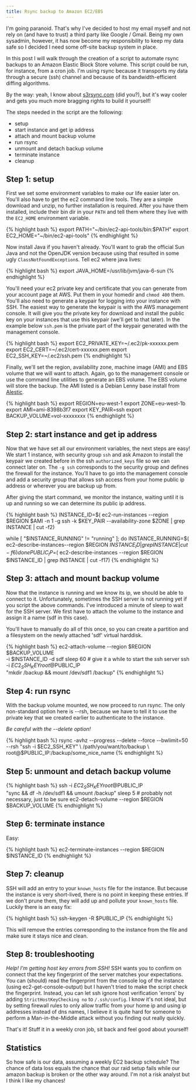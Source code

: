 ```yaml
---
title: Rsync backup to Amazon EC2/EBS
---
```


I'm going paranoid. That's why I've decided to host my email myself and not
rely on (and have to trust) a third party like Google / Gmail. Being my own
sysadmin, however, it has now become my responsibility to keep my data safe so
I decided I need some off-site backup system in place.

In this post I will walk through the creation of a script to automate rsync
backups to an Amazon Elastic Block Store volume. This script could be run, for
instance, from a cron job. I'm using rsync because it transports my data
through a secure (ssh) channel and because of its bandwidth-efficient diffing
algorithms.

By the way: yeah, I know about <a href="http://s3rsync.com">s3rsync.com</a>
(did you?), but it's way cooler and gets you much more bragging rights to build
it yourself!

The steps needed in the script are the following:

- setup
- start instance and get ip address
- attach and mount backup volume
- run rsync
- unmount and detach backup volume
- terminate instance
- cleanup

<!--more-->

## Step 1: setup

First we set some environment variables to make our life easier later on.
You'll also have to get the ec2 command line tools. They are a simple download
and unzip, no further installation is required. After you have them installed,
include their bin dir in your `PATH` and tell them where they live
with the `EC2_HOME` environment variable.

{% highlight bash %}
export PATH="~/bin/ec2-api-tools/bin:$PATH"
export EC2_HOME="~/bin/ec2-api-tools"
{% endhighlight %}

Now install Java if you haven't already. You'll want to grab the official Sun
Java and not the OpenJDK version because using that resulted in some ugly
`ClassNotFoundException`s. Tell ec2 where java lives:

{% highlight bash %}
export JAVA_HOME=/usr/lib/jvm/java-6-sun
{% endhighlight %}

You'll need your ec2 private key and certificate that you can generate from your
account page at AWS. Put them in your homedir and `chmod 400` them. You'll also
need to generate a keypair for logging into your instance with SSH. The easiest
way to generate the keypair is with the AWS management console. It will give you
the private key for download and install the public key on your instances that
use this keypair (we'll get to that later). In the example below
`ssh.pem` is the private part of the keypair generated with the
management console.

{% highlight bash %}
export EC2_PRIVATE_KEY=~/.ec2/pk-xxxxxx.pem
export EC2_CERT=~/.ec2/cert-xxxxxx.pem
export EC2_SSH_KEY=~/.ec2/ssh.pem
{% endhighlight %}

Finally, we'll set the region, availability zone, machine image (AMI) and EBS
volume that we will want to attach. Again, go to the management console or use
the command line utilities to generate an EBS volume. The EBS volume will store
the backup. The AMI listed is a Debian Lenny base install from <a
href="https://alestic.com">Alestic</a>.

{% highlight bash %}
export REGION=eu-west-1
export ZONE=eu-west-1b
export AMI=ami-8398b3f7
export KEY_PAIR=ssh
export BACKUP_VOLUME=vol-xxxxxxxx
{% endhighlight %}

## Step 2: start instance and get ip address

Now that we have set all our environment variables, the next steps are easy! We
start 1 instance, with security group `ssh` and ask Amazon to
install the keypair we created before in the ssh `authorized_keys`
file so we can connect later on. The `-g ssh` corresponds to the
security group and defines the firewall for the instance. You'll have to go
into the management console and add a security group that allows ssh access
from your home public ip address or wherever you are backup up from.

After giving the start command, we monitor the instance, waiting until it is up
and running so we can determine its public ip address.

{% highlight bash %}
INSTANCE_ID=$(
ec2-run-instances --region $REGION $AMI
-n 1 -g ssh -k $KEY_PAIR --availability-zone $ZONE
| grep INSTANCE | cut -f2)

while [ "$INSTANCE_RUNNING" != "running" ]; do
INSTANCE_RUNNING=$(
        ec2-describe-instances--region $REGION $INSTANCE_ID
        | grep INSTANCE | cut -f6)
done
PUBLIC_IP=$(
ec2-describe-instances --region $REGION $INSTANCE_ID
| grep INSTANCE | cut -f17)
{% endhighlight %}

## Step 3: attach and mount backup volume

Now that the instance is running and we know its ip, we should be able to
connect to it. Unfortunately, sometimes the SSH server is not running yet if
you script the above commands. I've introduced a minute of sleep to wait for
the SSH server. We first have to attach the volume to the instance and assign
it a name (sdf in this case).

You'll have to manually do all of this once, so you can create a partition and
a filesystem on the newly attached 'sdf' virtual harddisk.

{% highlight bash %}
ec2-attach-volume --region $REGION $BACKUP_VOLUME \
    -i $INSTANCE_ID -d sdf
sleep 60 # give it a while to start the ssh server
ssh -i $EC2_SSH_KEY root@$PUBLIC_IP \
 "mkdir /backup && mount /dev/sdf1 /backup"
{% endhighlight %}

## Step 4: run rsync

With the backup volume mounted, we now proceed to run rsync. The only
non-standard option here is --rsh, because we have to tell it to use the
private key that we created earlier to authenticate to the instance.

_Be careful with the --delete option!_

{% highlight bash %}
rsync -avhz --progress --delete --force --bwlimit=50 \
 --rsh "ssh -i $EC2_SSH_KEY" \
    /path/you/want/to/backup \
    root@$PUBLIC_IP:/backup/some_nice_name
{% endhighlight %}

## Step 5: unmount and detach backup volume

{% highlight bash %}
ssh -i $EC2_SSH_KEY root@$PUBLIC_IP \
 "sync && df -h /dev/sdf1 && umount /backup"
sleep 5 # probably not necessary, just to be sure
ec2-detach-volume --region $REGION $BACKUP_VOLUME
{% endhighlight %}

## Step 6: terminate instance

Easy:

{% highlight bash %}
ec2-terminate-instances --region $REGION $INSTANCE_ID
{% endhighlight %}

## Step 7: cleanup

SSH will add an entry to your `known_hosts` file for the instance.
But because the instance is very short-lived, there is no point in keeping
these entries. If we don't prune them, they will add up and pollute your
`known_hosts` file. Luckily there is an easy fix:

{% highlight bash %}
ssh-keygen -R $PUBLIC_IP
{% endhighlight %}

This will remove the entries corresponding to the instance from the file and
make sure it stays nice and clean.

## Step 8: troubleshooting

_Help! I'm getting host key errors from SSH!_ SSH wants you to confirm
on connect that the key fingerprint of the server matches your expectations.
You can (should) read the fingerprint from the console log of the instance
(using ec2-get-console-output) but I haven't tried to make the script check the
fingerprint. Instead, you can let ssh ignore host verification 'errors' by
adding `StrictHostKeyChecking no` to `/.ssh/config`. I
know it's not ideal, but by setting firewall rules to only allow traffic from
your home ip and using ip addresses instead of dns names, I believe it is quite
hard for someone to perform a Man-in-the-Middle attack without you finding out
really quickly.

That's it! Stuff it in a weekly cron job, sit back and feel good about
yourself!

## Statistics

So how safe is our data, assuming a weekly EC2 backup schedule? The chance of
data loss equals the chance that our raid setup fails while our amazon backup
is broken or the other way around. I'm not a risk analyst but I think I like my
chances!
